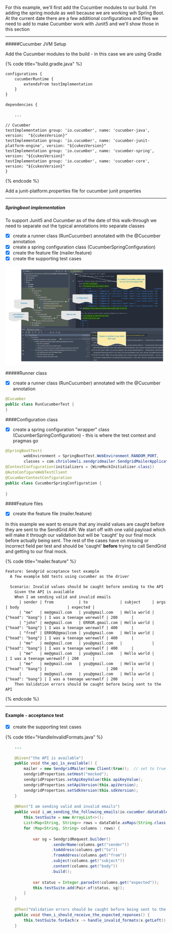 

For this example, we'll first add the Cucumber modules to our build.  I'm adding the spring module as well because we are working wih Spring Boot.  At the current date there are a few additional configurations and files we need to add to make Cucumber work with Junit5 and we'll show those in this section

---
#####Cucumber JVM Setup

Add the Cucumber modules to the build - in this case we are using Gradle

{% code title="build.gradle.java" %}
```
configurations {
    cucumberRuntime {
        extendsFrom testImplementation
    }
}

dependencies {

    ...
    
// Cucumber
testImplementation group: 'io.cucumber', name: 'cucumber-java', version:  "${cukesVersion}"
testImplementation group: 'io.cucumber', name: 'cucumber-junit-platform-engine', version: "${cukesVersion}"
testImplementation group: 'io.cucumber', name: 'cucumber-spring', version: "${cukesVersion}"
testImplementation group: 'io.cucumber', name: 'cucumber-core', version: "${cukesVersion}"
}
```

{% endcode %}

Add a junit-platform.properties file for cucumber junit properties 

---
##### Springboot implementation

To support Junit5 and Cucumber as of the date of this walk-through we need to separate out the typical annotations into separate classes

* [x] create a runner class (RunCucumber) annotated with the @Cucumber annotation
* [x] create a spring configuration class (CucumberSpringConfiguration)
* [x] create the feature file (mailer.feature)
* [x] create the supporting test cases

![](../../.gitbook/assets/run-cucumber.png)

#####Runner class

* [x] create a runner class (RunCucumber) annotated with the @Cucumber annotation

```java 
@Cucumber
public class RunCucumberTest {
}
```

####Configuration class

* [x] create a spring configuration "wrapper" class (CucumberSpringConfiguration) - this is where the test context and pragmas go

```java 
@SpringBootTest(
        webEnvironment = SpringBootTest.WebEnvironment.RANDOM_PORT,
        classes = com.chrislomeli.sendgridmailer.SendgridMailerApplication.class)
@ContextConfiguration(initializers = {WireMockInitializer.class})
@AutoConfigureWebTestClient
@CucumberContextConfiguration
public class CucumberSpringConfiguration {

}
```

####Feature files

* [x] create the feature file (mailer.feature)

In this example we want to ensure that any invalid values are caught before they are sent to the SendGrid API.  We start off with one valid payload which will make it through our validation but will be 'caught' by our final mock before actually being sent.  The rest of the cases have on missing or incorrect field per test and should be 'caught' **before** trying to call SendGrid and getting to our final mock. 

{% code title="mailer.feature" %}
```gherkin
Feature: Sendgrid acceptance test example
  A few example bdd tests using cucumber as the driver

  Scenario: Invalid values should be caught before sending to the API
    Given the API is available
    When I am sending valid and invalid emails
      | sender | from           | to              | subject     | args             | body                     | expected |
      | "me"   | me@gmail.com   | you@gmail.com   | Hello world | {"head": "bang"} | I was a teenage werewolf | 200      |
      | "john" | me@gmail.com   | ERROR.gmail.com | Hello world | {"head": "bang"} | I was a teenage werewolf | 400      |
      | "fred" | ERROR@gmailcom | you@gmail.com   | Hello world | {"head": "bang"} | I was a teenage werewolf | 400      |
      | "me"   | me@gmail.com   | you@gmail.com   |             | {"head": "bang"} | I was a teenage werewolf | 400      |
      | "me"   | me@gmail.com   | you@gmail.com   | Hello world |                  | I was a teenage werewolf | 200      |
      | "me"   | me@gmail.com   | you@gmail.com   | Hello world | {"head": "bang"} |                          | 200      |
      |        | me@gmail.com   | you@gmail.com   | Hello world | {"head": "bang"} | I was a teenage werewolf | 200      |
    Then Validation errors should be caught before being sent to the API
```

{% endcode %}

---
#### Example - acceptance test

* [x] create the supporting test cases

{% code title="HandleInvalidFormats.java" %}
```java 
    ... 
 
    @Given("the API is available")
    public void the_api_is_available() {
        mailer = new SendgridMailer(new Client(true));  // set to true to get http
        sendgridProperties.setHost("mocked");
        sendgridProperties.setApiKeyValue(this.apiKeyValue);
        sendgridProperties.setApiVersion(this.apiVersion);
        sendgridProperties.setSdkVersion(this.sdkVersion);
    }

    @When("I am sending valid and invalid emails")
    public void i_am_sending_the_following_emails(io.cucumber.datatable.DataTable dataTable) {
        this.testSuite = new ArrayList<>();
        List<Map<String, String>> rows = dataTable.asMaps(String.class, String.class);
        for (Map<String, String> columns : rows) {

            var sg = SendgridRequest.builder()
                    .senderName(columns.get("sender"))
                    .toAddress(columns.get("to"))
                    .fromAddress(columns.get("from"))
                    .subject(columns.get("subject"))
                    .content(columns.get("body"))
                    .build();

            var status = Integer.parseInt(columns.get("expected"));
            this.testSuite.add(Pair.of(status, sg));
        }
    }

    @Then("Validation errors should be caught before being sent to the API")
    public void then_i_should_receive_the_expected_reponses() {
        this.testSuite.forEach(x -> handle_invalid_formats(x.getLeft(), x.getRight()));
    }

```
